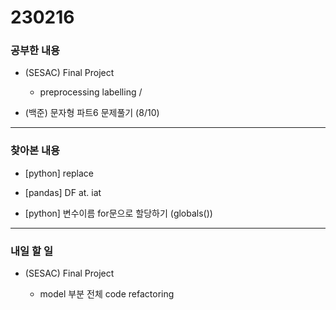 # 230216

### 공부한 내용

- (SESAC) Final Project

  - preprocessing labelling /

- (백준) 문자형 파트6 문제풀기 (8/10)

---

### 찾아본 내용

- [python] replace

- [pandas] DF at. iat

- [python] 변수이름 for문으로 할당하기 (globals())

---

### 내일 할 일

- (SESAC) Final Project

  - model 부분 전체 code refactoring
